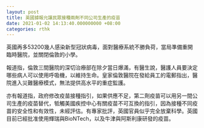 ```yaml
---
layout: post
title: 英國據報允讓民眾接種兩劑不同公司生產的疫苗
date: 2021-01-02 14:13:40.000000000 +08:00
categories: rthk
---
```


英國再多53200幾人感染新型冠狀病毒，面對醫療系統不勝負荷，當局準備重開臨時醫院，並關閉倫敦的小學。

報道指，倫敦三間醫院的深切治療部在除夕當日爆滿，有醫生說，醫護人員要決定哪些病人可以使用呼吸機，以維持生命。皇家倫敦醫院在發給員工的電郵指出，醫院進入災難醫療模式，無法提供高水平的重症監護。

亦有報道指，政府修改疫苗接種指引，如果供應不足，第二劑疫苗可以用另一間公司生產的疫苗替代，牴觸美國疾控中心有關疫苗不可互換的指引，因為接種不同疫苗的安全性和有效性，未經評估。有專家批評，英國官員似乎完全放棄科學。英國目前已經批准使用輝瑞與BioNTech，以及牛津與阿斯利康研發的疫苗。
